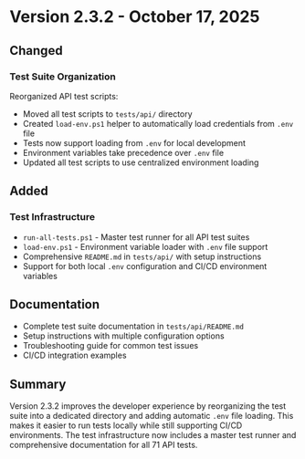 # Version 2.3.2 - October 17, 2025

## Changed

### Test Suite Organization
Reorganized API test scripts:
- Moved all test scripts to `tests/api/` directory
- Created `load-env.ps1` helper to automatically load credentials from `.env` file
- Tests now support loading from `.env` for local development
- Environment variables take precedence over `.env` file
- Updated all test scripts to use centralized environment loading

## Added

### Test Infrastructure
- `run-all-tests.ps1` - Master test runner for all API test suites
- `load-env.ps1` - Environment variable loader with `.env` file support
- Comprehensive `README.md` in `tests/api/` with setup instructions
- Support for both local `.env` configuration and CI/CD environment variables

## Documentation

- Complete test suite documentation in `tests/api/README.md`
- Setup instructions with multiple configuration options
- Troubleshooting guide for common test issues
- CI/CD integration examples

## Summary

Version 2.3.2 improves the developer experience by reorganizing the test suite into a dedicated directory and adding automatic `.env` file loading. This makes it easier to run tests locally while still supporting CI/CD environments. The test infrastructure now includes a master test runner and comprehensive documentation for all 71 API tests.

